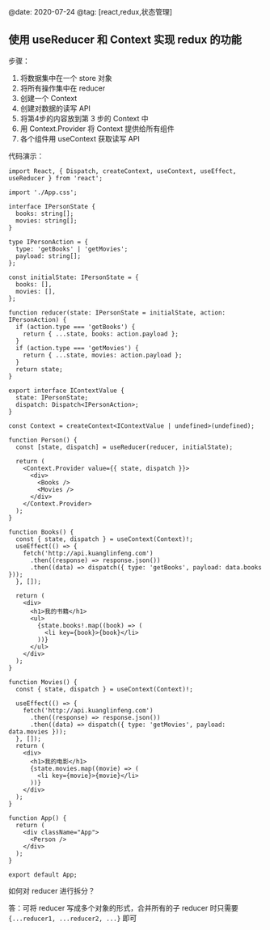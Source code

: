 @date: 2020-07-24
@tag: [react,redux,状态管理]

## 使用 useReducer 和 Context 实现 redux 的功能

步骤：

1. 将数据集中在一个 store 对象
2. 将所有操作集中在 reducer
3. 创建一个 Context
4. 创建对数据的读写 API
5. 将第4步的内容放到第 3 步的 Context 中
6. 用 Context.Provider 将 Context 提供给所有组件
7. 各个组件用 useContext 获取读写 API

代码演示：

```tsx
import React, { Dispatch, createContext, useContext, useEffect, useReducer } from 'react';

import './App.css';

interface IPersonState {
  books: string[];
  movies: string[];
}

type IPersonAction = {
  type: 'getBooks' | 'getMovies';
  payload: string[];
};

const initialState: IPersonState = {
  books: [],
  movies: [],
};

function reducer(state: IPersonState = initialState, action: IPersonAction) {
  if (action.type === 'getBooks') {
    return { ...state, books: action.payload };
  }
  if (action.type === 'getMovies') {
    return { ...state, movies: action.payload };
  }
  return state;
}

export interface IContextValue {
  state: IPersonState;
  dispatch: Dispatch<IPersonAction>;
}

const Context = createContext<IContextValue | undefined>(undefined);

function Person() {
  const [state, dispatch] = useReducer(reducer, initialState);

  return (
    <Context.Provider value={{ state, dispatch }}>
      <div>
        <Books />
        <Movies />
      </div>
    </Context.Provider>
  );
}

function Books() {
  const { state, dispatch } = useContext(Context)!;
  useEffect(() => {
    fetch('http://api.kuanglinfeng.com')
      .then((response) => response.json())
      .then((data) => dispatch({ type: 'getBooks', payload: data.books }));
  }, []);

  return (
    <div>
      <h1>我的书籍</h1>
      <ul>
        {state.books!.map((book) => (
          <li key={book}>{book}</li>
        ))}
      </ul>
    </div>
  );
}

function Movies() {
  const { state, dispatch } = useContext(Context)!;

  useEffect(() => {
    fetch('http://api.kuanglinfeng.com')
      .then((response) => response.json())
      .then((data) => dispatch({ type: 'getMovies', payload: data.movies }));
  }, []);
  return (
    <div>
      <h1>我的电影</h1>
      {state.movies.map((movie) => (
        <li key={movie}>{movie}</li>
      ))}
    </div>
  );
}

function App() {
  return (
    <div className="App">
      <Person />
    </div>
  );
}

export default App;
```

如何对 reducer 进行拆分？

答：可将 reducer 写成多个对象的形式，合并所有的子 reducer 时只需要 `{...reducer1, ...reducer2, ...}` 即可
